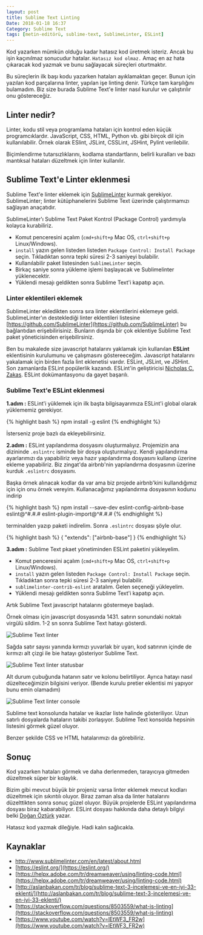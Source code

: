 ```yaml
---
layout: post
title: Sublime Text Linting
Date: 2018-01-18 16:37
Category: Sublime Text
tags: [metin-editörü, sublime-text, SublimeLinter, ESLint]
---
```


Kod yazarken mümkün olduğu kadar hatasız kod üretmek isteriz. Ancak bu işin kaçınılmaz sonucudur hatalar. `Hatasız kod olmaz.` Amaç en az hata çıkaracak kod yazmak ve bunu sağlayacak süreçleri oturtmaktır.

Bu süreçlerin ilk başı kodu yazarken hataları ayıklamaktan geçer. Bunun için yazılan kod parçalarına linter, yapılan işe linting denir. Türkçe tam karşılığını bulamadım. Biz size burada Sublime Text'e linter nasıl kurulur ve çalıştırılır onu göstereceğiz.

## Linter nedir?

Linter, kodu stil veya programlama hataları için kontrol eden küçük programcıklardır. JavaScript, CSS, HTML, Python vb. gibi birçok dil için kullanılabilir. Örnek olarak  ESlint, JSLint, CSSLint, JSHint, Pylint verilebilir.

Biçimlendirme tutarsızlıklarını, kodlama standartlarını, belirli kuralları ve bazı mantıksal hataları düzeltmek için linter kullanılır.

## Sublime Text'e Linter eklenmesi

Sublime Text'e linter eklemek için [SublimeLinter](http://www.sublimelinter.com/) kurmak gerekiyor. SublimeLinter; linter kütüphanelerini Sublime Text üzerinde çalıştırmamızı sağlayan anaçatıdır.

SublimeLinter'ı Sublime Text Paket Kontrol (Package Control) yardımıyla kolayca kurabiliriz. 

 - Komut penceresini açalım (`cmd+shift+p` Mac OS, `ctrl+shift+p` Linux/Windows).
 - `install` yazın gelen listeden listeden `Package Control: Install Package` seçin. Tıkladıktan sonra tepki süresi 2-3 saniyeyi bulabilir. 
 - Kullanılabilir paket listesinden `SublimeLinter` seçin.
 - Birkaç saniye sonra yükleme işlemi başlayacak ve Sublimelinter yüklenecektir.
 - Yüklendi mesajı geldikten sonra Sublime Text'i kapatıp açın.

### Linter eklentileri eklemek

SublimeLinter ekledikten sonra sıra linter eklentilerini eklemeye geldi. SublimeLinter'ın desteklediği linter eklentileri listesine [https://github.com/SublimeLinter](https://github.com/SublimeLinter) bu bağlantıdan erişebilirisiniz. Bunların dışında bir çok eklentiye Sublime Text paket yöneticisinden erişebilirsiniz.

Ben bu makalede size javascript hatalarını yaklamak için kullanılan **ESLint** eklentisinin kurulumunu ve çalışmasını göstereeceğim. Javascript hatalarını yakalamak için birden fazla lint eklenetisi vardır. ESLint, JSLint, ve JSHint. Son zamanlarda ESLint popülerlik kazandı. ESLint'in geliştiricisi [Nicholas C. Zakas](https://www.nczonline.net/). ESLint dokümantasyonu da gayet başarılı.

### Sublime Text'e ESLint eklenmesi

**1.adım :** ESLint'i yüklemek için ilk başta bilgisayarımıza ESLint'i global olarak yüklememiz gerekiyor. 

{% highlight bash %}
npm install -g eslint
{% endhighlight %}
  
İsterseniz proje bazlı da ekleyebilirsiniz. 

**2.adım :** ESLint yapılandırma dosyasını oluşturmalıyız. Projemizin ana dizininde `.eslintrc` isminde bir dosya oluşturmalıyız. Kendi yapılandırma ayarlarımızı da yapabiliriz veya hazır yapılandırma dosyasını kullanıp üzerine ekleme yapabiliriz. Biz zingat'da airbnb'nin yapılandırma dosyasının üzerine kurduk `.eslintrc` dosyasını.

Başka örnek alınacak kodlar da var ama biz projede airbnb'kini kullandığımız için için onu örnek vereyim. Kullanacağımız yapılandırma dosyasının kodunu indirip

{% highlight bash %}
npm install --save-dev eslint-config-airbnb-base eslint@^#.#.# eslint-plugin-import@^#.#.#
{% endhighlight %}

terminalden yazıp paketi indirelim. Sonra `.eslintrc` dosyası şöyle olur.

{% highlight bash %}
{
  "extends": ["airbnb-base"]
}
{% endhighlight %}

**3.adım :** Sublime Text pkaet yönetiminden ESLint paketini yükleyelim.

 - Komut penceresini açalım (`cmd+shift+p` Mac OS, `ctrl+shift+p` Linux/Windows).
 - `install` yazın gelen listeden `Package Control: Install Package` seçin. Tıkladıktan sonra tepki süresi 2-3 saniyeyi bulabilir. 
 - `sublimelinter-contrib-eslint` aratalım. Gelen seçeneği yükleyelim.
 - Yüklendi mesajı geldikten sonra Sublime Text'i kapatıp açın.

Artık Sublime Text javascript hatalarını göstermeye başladı.

Örnek olması için javascript dosyasında 1431. satırın sonundaki noktalı virgülü sildim. 1-2 sn sonra Sublime Text hatayı gösterdi.

![Sublime Text linter](https://fatihhayrioglu.com/images/linting-gosterimi.gif)

Sağda satır sayısı yanında kırmızı yuvarlak bir uyarı, kod satırının içinde de kırmızı alt çizgi ile bie hatayı gösteriyor Sublime Text.

![Sublime Text linter statusbar](https://fatihhayrioglu.com/images/sublime-text-status-error.gif)

Alt durum çubuğunda hatanın satır ve kolonu belirtiliyor. Ayrıca hatayı nasıl düzelteceğimizin bilgisini veriyor. (Bende kurulu pretier eklentisi mi yapıyor bunu emin olamadım)

![Sublime Text linter console](https://fatihhayrioglu.com/images/sublime-text-console-hata.gif)

Sublime text konsolunda hatalar ve ikazlar liste halinde gösteriliyor. Uzun satırlı dosyalarda hataların takibi zorlaşıyor. Sublime Text konsolda hepsinin listesini görmek güzel oluyor.

Benzer şekilde CSS ve HTML hatalarımızı da görebiliriz. 

## Sonuç

Kod yazarken hataları görmek ve daha derlenmeden, tarayıcıya gitmeden düzeltmek süper bir kolaylık. 

Bizim gibi mevcut büyük bir projeniz varsa linter eklemek mevcut kodları düzeltmek için sıkıntılı oluyor. Biraz zaman alsa da linter hatalarını düzelttikten sonra sonuç güzel oluyor. Büyük projelerde ESLint yapılandırma dosyası biraz kabarabiliyor. ESLint dosyası hakkında daha detaylı bilgiyi belki [Doğan Öztürk](https://twitter.com/dodothebird) yazar.

Hatasız kod yazmak dileğiyle. Hadi kalın sağlıcakla.

## Kaynaklar

 - http://www.sublimelinter.com/en/latest/about.html
 - [https://eslint.org/](https://eslint.org/)
 - [https://helpx.adobe.com/tr/dreamweaver/using/linting-code.html](https://helpx.adobe.com/tr/dreamweaver/using/linting-code.html)
 - [http://aslanbakan.com/tr/blog/sublime-text-3-incelemesi-ve-en-iyi-33-eklenti/](http://aslanbakan.com/tr/blog/sublime-text-3-incelemesi-ve-en-iyi-33-eklenti/)
 - [https://stackoverflow.com/questions/8503559/what-is-linting](https://stackoverflow.com/questions/8503559/what-is-linting)
 - [https://www.youtube.com/watch?v=lEtWF3_FR2w](https://www.youtube.com/watch?v=lEtWF3_FR2w)

